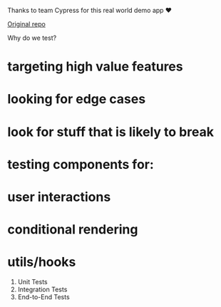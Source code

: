 Thanks to team Cypress for this real world demo app ❤️

<a href="https://github.com/cypress-io/cypress-realworld-app">Original repo</a>

Why do we test?

# targeting high value features
# looking for edge cases
# look for stuff that is likely to break
# testing components for:
# user interactions
# conditional rendering
# utils/hooks 

1. Unit Tests
2. Integration Tests
3. End-to-End Tests